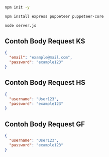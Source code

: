 ```bash
npm init -y
```

```bash
npm install express puppeteer puppeteer-core
```

```bash
node server.js
```

## Contoh Body Request KS
```json
{
  "email": "example@mail.com",
  "password": "example123"
}
```

## Contoh Body Request HS
```json
{
  "username": "User123",
  "password": "example123"
}
```

## Contoh Body Request GF
```json
{
  "username": "User123",
  "password": "example123"
}
```
